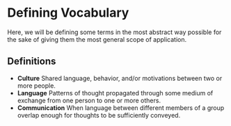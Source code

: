 # Defining Vocabulary

Here, we will be defining some terms in the most abstract way possible for the sake of giving them the most general scope of application.

## Definitions

 * **Culture** Shared language, behavior, and/or motivations between two or more people.
 * **Language** Patterns of thought propagated through some medium of exchange from one person to one or more others.
 * **Communication** When language between different members of a group overlap enough for thoughts to be sufficiently conveyed.

